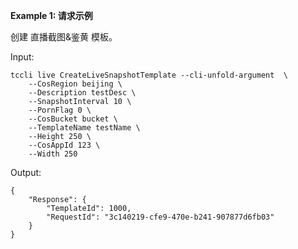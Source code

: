 **Example 1: 请求示例**

创建 直播截图&鉴黄 模板。

Input: 

```
tccli live CreateLiveSnapshotTemplate --cli-unfold-argument  \
    --CosRegion beijing \
    --Description testDesc \
    --SnapshotInterval 10 \
    --PornFlag 0 \
    --CosBucket bucket \
    --TemplateName testName \
    --Height 250 \
    --CosAppId 123 \
    --Width 250
```

Output: 
```
{
    "Response": {
        "TemplateId": 1000,
        "RequestId": "3c140219-cfe9-470e-b241-907877d6fb03"
    }
}
```


